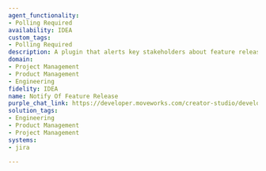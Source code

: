```yaml
---
agent_functionality:
- Polling Required
availability: IDEA
custom_tags:
- Polling Required
description: A plugin that alerts key stakeholders about feature releases.
domain:
- Project Management
- Product Management
- Engineering
fidelity: IDEA
name: Notify Of Feature Release
purple_chat_link: https://developer.moveworks.com/creator-studio/developer-tools/purple-chat/?conversation=%7B%22startTimestamp%22%3A%2211%3A43%2BAM%22%2C%22messages%22%3A%5B%7B%22role%22%3A%22assistant%22%2C%22parts%22%3A%5B%7B%22richText%22%3A%22%3Cp%3E%F0%9F%9A%80+New+Feature+Release%3A+%27Dark+Mode%27%3Cbr%3E%3Cb%3ELaunched+On%3A%3C%2Fb%3E+2023-04-15%3Cbr%3E%3Cb%3EDescription%3A%3C%2Fb%3E+Enables+dark+mode+across+all+user+interfaces+for+better+night-time+usability.%3Cbr%3EStakeholders+have+been+notified.%3Cbr%3E%3C%2Fp%3E%22%7D%5D%7D%5D%7D
solution_tags:
- Engineering
- Product Management
- Project Management
systems:
- jira

---
```

